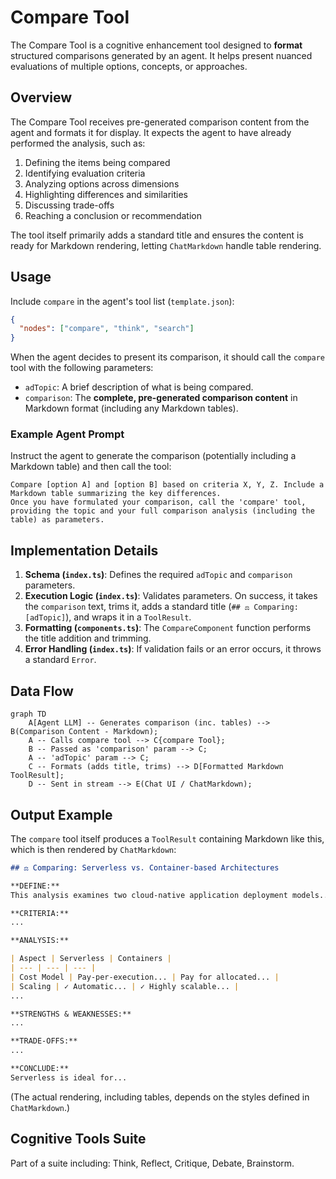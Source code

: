 # Compare Tool

The Compare Tool is a cognitive enhancement tool designed to **format** structured comparisons generated by an agent. It helps present nuanced evaluations of multiple options, concepts, or approaches.

## Overview

The Compare Tool receives pre-generated comparison content from the agent and formats it for display. It expects the agent to have already performed the analysis, such as:

1. Defining the items being compared
2. Identifying evaluation criteria
3. Analyzing options across dimensions
4. Highlighting differences and similarities
5. Discussing trade-offs
6. Reaching a conclusion or recommendation

The tool itself primarily adds a standard title and ensures the content is ready for Markdown rendering, letting `ChatMarkdown` handle table rendering.

## Usage

Include `compare` in the agent's tool list (`template.json`):

```json
{
  "nodes": ["compare", "think", "search"]
}
```

When the agent decides to present its comparison, it should call the `compare` tool with the following parameters:

- `adTopic`: A brief description of what is being compared.
- `comparison`: The **complete, pre-generated comparison content** in Markdown format (including any Markdown tables).

### Example Agent Prompt

Instruct the agent to generate the comparison (potentially including a Markdown table) and then call the tool:

```
Compare [option A] and [option B] based on criteria X, Y, Z. Include a Markdown table summarizing the key differences.
Once you have formulated your comparison, call the 'compare' tool, providing the topic and your full comparison analysis (including the table) as parameters.
```

## Implementation Details

1.  **Schema (`index.ts`)**: Defines the required `adTopic` and `comparison` parameters.
2.  **Execution Logic (`index.ts`)**: Validates parameters. On success, it takes the `comparison` text, trims it, adds a standard title (`## ⚖️ Comparing: [adTopic]`), and wraps it in a `ToolResult`.
3.  **Formatting (`components.ts`)**: The `CompareComponent` function performs the title addition and trimming.
4.  **Error Handling (`index.ts`)**: If validation fails or an error occurs, it throws a standard `Error`.

## Data Flow

```mermaid
graph TD
    A[Agent LLM] -- Generates comparison (inc. tables) --> B(Comparison Content - Markdown);
    A -- Calls compare tool --> C{compare Tool};
    B -- Passed as 'comparison' param --> C;
    A -- 'adTopic' param --> C;
    C -- Formats (adds title, trims) --> D[Formatted Markdown ToolResult];
    D -- Sent in stream --> E(Chat UI / ChatMarkdown);
```

## Output Example

The `compare` tool itself produces a `ToolResult` containing Markdown like this, which is then rendered by `ChatMarkdown`:

```markdown
## ⚖️ Comparing: Serverless vs. Container-based Architectures

**DEFINE:** 
This analysis examines two cloud-native application deployment models...

**CRITERIA:**
...

**ANALYSIS:**

| Aspect | Serverless | Containers |
| --- | --- | --- |
| Cost Model | Pay-per-execution... | Pay for allocated... |
| Scaling | ✓ Automatic... | ✓ Highly scalable... |
...

**STRENGTHS & WEAKNESSES:**
...

**TRADE-OFFS:**
...

**CONCLUDE:**
Serverless is ideal for...
```

(The actual rendering, including tables, depends on the styles defined in `ChatMarkdown`.)

## Cognitive Tools Suite

Part of a suite including: Think, Reflect, Critique, Debate, Brainstorm. 